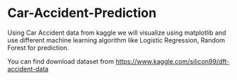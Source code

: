 # Car-Accident-Prediction
Using Car Accident data from kaggle we will visualize using matplotlib and use different machine learning algorithm
like Logistic Regression, Random Forest for prediction.

You can find download dataset from https://www.kaggle.com/silicon99/dft-accident-data
